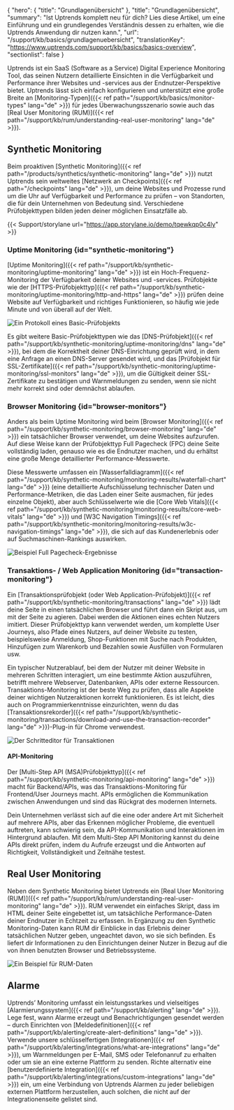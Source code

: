 {
  "hero": {
    "title": "Grundlagenübersicht"
  },
  "title": "Grundlagenübersicht",
  "summary": "Ist Uptrends komplett neu für dich? Lies diese Artikel, um eine Einführung und ein grundlegendes Verständnis dessen zu erhalten, wie die Uptrends Anwendung dir nutzen kann.",
  "url": "/support/kb/basics/grundlagenuebersicht",
  "translationKey": "https://www.uptrends.com/support/kb/basics/basics-overview",
  "sectionlist": false
}

Uptrends ist ein SaaS (Software as a Service) Digital Experience Monitoring Tool, das seinen Nutzern detaillierte Einsichten in die Verfügbarkeit und Performance ihrer Websites und -services aus der Endnutzer-Perspektive bietet. Uptrends lässt sich einfach konfigurieren und unterstützt eine große Breite an [Monitoring-Typen]({{< ref path="/support/kb/basics/monitor-types" lang="de" >}}) für jedes Überwachungsszenario sowie auch das [Real User Monitoring (RUM)]({{< ref path="/support/kb/rum/understanding-real-user-monitoring" lang="de" >}}).

## Synthetic Monitoring

Beim proaktiven [Synthetic Monitoring]({{< ref path="/products/synthetics/synthetic-monitoring" lang="de" >}}) nutzt Uptrends sein weltweites [Netzwerk an Checkpoints]({{< ref path="/checkpoints" lang="de" >}}), um deine Websites und Prozesse rund um die Uhr auf Verfügbarkeit und Performance zu prüfen – von Standorten, die für dein Unternehmen von Bedeutung sind. Verschiedene Prüfobjekttypen bilden jeden deiner möglichen Einsatzfälle ab.

{{< Support/storylane url="https://app.storylane.io/demo/tqewkqp0c4ly" >}}

### Uptime Monitoring {id="synthetic-monitoring"}

[Uptime Monitoring]({{< ref path="/support/kb/synthetic-monitoring/uptime-monitoring" lang="de" >}}) ist ein Hoch-Frequenz-Monitoring der Verfügbarkeit deiner Websites und -services. Prüfobjekte wie der [HTTPS-Prüfobjekttyp]({{< ref path="/support/kb/synthetic-monitoring/uptime-monitoring/http-and-https" lang="de" >}}) prüfen deine Website auf Verfügbarkeit und richtiges Funktionieren, so häufig wie jede Minute und von überall auf der Welt.

![Ein Protokoll eines Basic-Prüfobjekts](/img/content/scr-basics-uptimelog_020224.min.png)

Es gibt weitere Basic-Prüfobjekttypen wie das [DNS-Prüfobjekt]({{< ref path="/support/kb/synthetic-monitoring/uptime-monitoring/dns" lang="de" >}}), bei dem die Korrektheit deiner DNS-Einrichtung geprüft wird, in dem eine Anfrage an einen DNS-Server gesendet wird, und das [Prüfobjekt für SSL-Zertifikate]({{< ref path="/support/kb/synthetic-monitoring/uptime-monitoring/ssl-monitors" lang="de" >}}), um die Gültigkeit deiner SSL-Zertifikate zu bestätigen und Warnmeldungen zu senden, wenn sie nicht mehr korrekt sind oder demnächst ablaufen.

### Browser Monitoring {id="browser-monitors"}

Anders als beim Uptime Monitoring wird beim [Browser Monitoring]({{< ref path="/support/kb/synthetic-monitoring/browser-monitoring" lang="de" >}}) ein tatsächlicher Browser verwendet, um deine Websites aufzurufen. Auf diese Weise kann der Prüfobjekttyp Full Pagecheck (FPC) deine Seite vollständig laden, genauso wie es die Endnutzer machen, und du erhältst eine große Menge detaillierter Performance-Messwerte.

Diese Messwerte umfassen ein [Wasserfalldiagramm]({{< ref path="/support/kb/synthetic-monitoring/monitoring-results/waterfall-chart" lang="de" >}}) (eine detaillierte Aufschlüsselung technischer Daten und Performance-Metriken, die das Laden einer Seite ausmachen, für jedes einzelne Objekt), aber auch Schlüsselwerte wie die [Core Web Vitals]({{< ref path="/support/kb/synthetic-monitoring/monitoring-results/core-web-vitals" lang="de" >}}) und [W3C Navigation Timings]({{< ref path="/support/kb/synthetic-monitoring/monitoring-results/w3c-navigation-timings" lang="de" >}}), die sich auf das Kundenerlebnis oder auf Suchmaschinen-Rankings auswirken.

![Beispiel Full Pagecheck-Ergebnisse](/img/content/scr-fpc-result-basics.min.png)

### Transaktions- / Web Application Monitoring {id="transaction-monitoring"}

Ein [Transaktionsprüfobjekt (oder Web Application-Prüfobjekt)]({{< ref path="/support/kb/synthetic-monitoring/transactions" lang="de" >}}) lädt deine Seite in einen tatsächlichen Browser und führt dann ein Skript aus, um mit der Seite zu agieren. Dabei werden die Aktionen eines echten Nutzers imitiert. Dieser Prüfobjekttyp kann verwendet werden, um komplette User Journeys, also Pfade eines Nutzers, auf deiner Website zu testen, beispielsweise Anmeldung, Shop-Funktionen mit Suche nach Produkten, Hinzufügen zum Warenkorb und Bezahlen sowie Ausfüllen von Formularen usw.

Ein typischer Nutzerablauf, bei dem der Nutzer mit deiner Website in mehreren Schritten interagiert, um eine bestimmte Aktion auszuführen, betrifft mehrere Webserver, Datenbanken, APIs oder externe Ressourcen. Transaktions-Monitoring ist der beste Weg zu prüfen, dass alle Aspekte deiner wichtigen Nutzeraktionen korrekt funktionieren. Es ist leicht, dies auch on Programmierkenntnisse einzurichten, wenn du das [Transaktionsrekorder]({{< ref path="/support/kb/synthetic-monitoring/transactions/download-and-use-the-transaction-recorder" lang="de" >}})-Plug-in für Chrome verwendest.

![Der Schritteditor für Transaktionen](/img/content/scr-transaction-steps-basics_020224.min.png)

#### API-Monitoring

Der [Multi-Step API (MSA)Prüfobjekttyp]({{< ref path="/support/kb/synthetic-monitoring/api-monitoring" lang="de" >}}) macht für Backend/APIs, was das Transaktions-Monitoring für Frontend/User Journeys macht. APIs ermöglichen die Kommunikation zwischen Anwendungen und sind das Rückgrat des modernen Internets.

Dein Unternehmen verlässt sich auf die eine oder andere Art mit Sicherheit auf mehrere APIs, aber das Erkennen möglicher Probleme, die eventuell auftreten, kann schwierig sein, da API-Kommunikation und Interaktionen im Hintergrund ablaufen. Mit dem Multi-Step API Monitoring kannst du deine APIs direkt prüfen, indem du Aufrufe erzeugst und die Antworten auf Richtigkeit, Vollständigkeit und Zeitnähe testest.

## Real User Monitoring

Neben dem Synthetic Monitoring bietet Uptrends ein [Real User Monitoring (RUM)]({{< ref path="/support/kb/rum/understanding-real-user-monitoring" lang="de" >}}). RUM verwendet ein einfaches Skript, dass im HTML deiner Seite eingebettet ist, um tatsächliche Performance-Daten deiner Endnutzer in Echtzeit zu erfassen. In Ergänzung zu den Synthetic Monitoring-Daten kann RUM dir Einblicke in das Erlebnis deiner tatsächlichen Nutzer geben, ungeachtet davon, wo sie sich befinden. Es liefert dir Informationen zu den Einrichtungen deiner Nutzer in Bezug auf die von ihnen benutzten Browser und Betriebssysteme.

![Ein Beispiel für RUM-Daten](/img/content/scr-rum-map-basics_020224.min.png)

## Alarme

Uptrends’ Monitoring umfasst ein leistungsstarkes und vielseitiges [Alarmierungssystem]({{< ref path="/support/kb/alerting" lang="de" >}}). Lege fest, wann Alarme erzeugt und Benachrichtigungen gesendet werden – durch Einrichten von [Meldedefinitionen]({{< ref path="/support/kb/alerting/create-alert-definitions" lang="de" >}}). Verwende unsere schlüsselfertigen [Integrationen]({{< ref path="/support/kb/alerting/integrations/what-are-integrations" lang="de" >}}), um Warnmeldungen per E-Mail, SMS oder Telefonanruf zu erhalten oder um sie an eine externe Plattform zu senden. Richte alternativ eine [benutzerdefinierte Integration]({{< ref path="/support/kb/alerting/integrations/custom-integrations" lang="de" >}}) ein, um eine Verbindung von Uptrends Alarmen zu jeder beliebigen externen Plattform herzustellen, auch solchen, die nicht auf der Integrationenseite gelistet sind.

